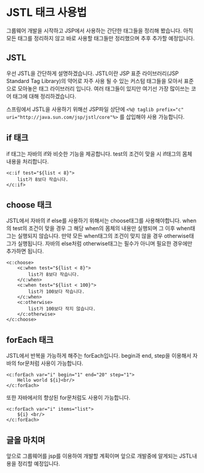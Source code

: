 # JSTL 태크 사용법
그룹웨어 개발을 시작하고 JSP에서 사용하는 간단한 태그들을 정리해 봤습니다.
아직 모든 태그를 정리하지 않고 바로 사용할 태그들만 정리했으며 추후 추가할 예정입니다.

## JSTL
우선 JSTL을 간단하게 설명하겠습니다.
JSTL이란 JSP 표준 라이브러리(JSP Standard Tag Library)의 약어로 자주 사용 될 수 있는 커스텀 태그들을 모아서 표준으로 모아놓은 태그 라이브러리 입니다. 여러 태그들이 있지만 여기선 가장 많이쓰는 코어 태그에 대해 정리하겠습니다.

스프링에서 JSTL을 사용하기 위해선 JSP파일 상단에
```<%@ taglib prefix="c" uri="http://java.sun.com/jsp/jstl/core"%>```
를 삽입해야 사용 가능합니다.

## if 태크
if 태그는 자바의 if와 비슷한 기능을 제공합니다. 
test의 조건이 맞을 시 if태그의 몸체 내용을 처리합니다.
```
<c:if test="${list < 8}">
    list가 8보다 작습니다.
</c:if>
```

## choose 태크
JSTL에서 자바의 if else를 사용하기 위해서는 choose태그를 사용해야합니다.
when의 test의 조건이 맞을 경우 그 해당 when의 몸체의 내용만 실행되며 그 이후 when태그는 실행되지 않습니다.
만약 모든 when태그의 조건이 맞지 않을 경우 otherwise태그가 실행됩니다.
자바의 else처럼 otherwise태그는 필수가 아니며 필요한 경우에만 추가하면 됩니다.

```
<c:choose>
    <c:when test="${list < 8}">
        list가 8보다 작습니다.
    </c:when>
    <c:when test="${list < 100}">
        list가 100보다 작습니다.
    </c:when>
    <c:otherwise>
        list가 100보다 작지 않습니다.
    </c:otherwise>
</c:choose>
```

## forEach 태크
JSTL에서 반복을 가능하게 해주는 forEach입니다.
begin과 end, step을 이용해서 자바의 for문처럼 사용이 가능합니다.
```
<c:forEach var="i" begin="1" end="20" step="1">
    Hello world ${i}<br/>
</c:forEach>
```

또한 자바에서의 향상된 for문처럼도 사용이 가능합니다.
```
<c:forEach var="i" items="list">
    ${i} <br/>
</c:forEach>
```

## 글을 마치며
앞으로 그룹웨어를 jsp를 이용하여 개발할 계획이며 앞으로 개발중에 알게되는 JSTL내용을 정리할 예정입니다. 
